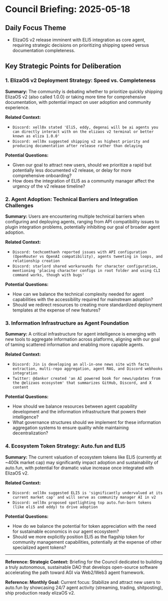 # Council Briefing: 2025-05-18

## Daily Focus Theme

- ElizaOS v2 release imminent with ELI5 integration as core agent, requiring strategic decisions on prioritizing shipping speed versus documentation completeness.

## Key Strategic Points for Deliberation

### 1. ElizaOS v2 Deployment Strategy: Speed vs. Completeness

**Summary:** The community is debating whether to prioritize quickly shipping ElizaOS v2 (also called 1.0.0) or taking more time for comprehensive documentation, with potential impact on user adoption and community experience.

**Related Context:**
- `Discord: xell0x stated 'Eli5, eddy, degenai will be ai agents you can directly interact with on the elizaos v2 terminal or better known as eliza 1.0.0'`
- `Discord: xell0x suggested shipping v2 as highest priority and producing documentation after release rather than delaying`

**Potential Questions:**
- Given our goal to attract new users, should we prioritize a rapid but potentially less documented v2 release, or delay for more comprehensive onboarding?
- How does the integration of ELI5 as a community manager affect the urgency of the v2 release timeline?

### 2. Agent Adoption: Technical Barriers and Integration Challenges

**Summary:** Users are encountering multiple technical barriers when configuring and deploying agents, ranging from API compatibility issues to plugin integration problems, potentially inhibiting our goal of broader agent adoption.

**Related Context:**
- `Discord: techcomthanh reported issues with API configuration (OpenRouter vs OpenAI compatibility), agents tweeting in loops, and relationship creation`
- `Discord: starlord shared workarounds for character configuration, mentioning 'placing character configs in root folder and using CLI command works, though with bugs'`

**Potential Questions:**
- How can we balance the technical complexity needed for agent capabilities with the accessibility required for mainstream adoption?
- Should we redirect resources to creating more standardized deployment templates at the expense of new features?

### 3. Information Infrastructure as Agent Foundation

**Summary:** A critical infrastructure for agent intelligence is emerging with new tools to aggregate information across platforms, aligning with our goal of taming scattered information and enabling more capable agents.

**Related Context:**
- `Discord: Jin is developing an all-in-one news site with facts extraction, multi-repo aggregation, agent RAG, and Discord webhooks integration`
- `Twitter: @dankvr created 'an AI powered book for news/updates from the @elizaos ecosystem' that summarizes GitHub, Discord, and X content`

**Potential Questions:**
- How should we balance resources between agent capability development and the information infrastructure that powers their intelligence?
- What governance structures should we implement for these information aggregation systems to ensure quality while maintaining decentralization?

### 4. Ecosystem Token Strategy: Auto.fun and ELI5

**Summary:** The current valuation of ecosystem tokens like ELI5 (currently at ~400k market cap) may significantly impact adoption and sustainability of auto.fun, with potential for dramatic value increase once integrated with ElizaOS v2.

**Related Context:**
- `Discord: xell0x suggested ELI5 is 'significantly undervalued at its current market cap' and will serve as community manager AI in v2`
- `Discord: xell0x proposed spotlighting top auto.fun-born tokens (like eli5 and eddy) to drive adoption`

**Potential Questions:**
- How do we balance the potential for token appreciation with the need for sustainable economics in our agent ecosystem?
- Should we more explicitly position ELI5 as the flagship token for community management capabilities, potentially at the expense of other specialized agent tokens?

---
**Reference: Strategic Context:** Briefing for the Council dedicated to building a truly autonomous, sustainable DAO that develops open-source software accelerating the path toward AGI via Web2/Web3 agent framework.

**Reference: Monthly Goal:** Current focus: Stabilize and attract new users to auto.fun by showcasing 24/7 agent activity (streaming, trading, shitposting), ship production ready elizaOS v2.